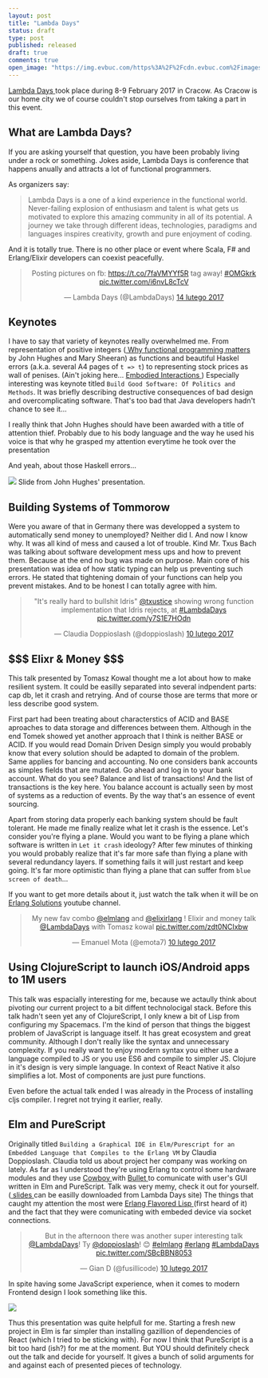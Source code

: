 ```yaml
---
layout: post
title: "Lambda Days"
status: draft
type: post
published: released
draft: true
comments: true
open_image: "https://img.evbuc.com/https%3A%2F%2Fcdn.evbuc.com%2Fimages%2F25795811%2F131110422203%2F1%2Foriginal.jpg?h=230&w=460&rect=0%2C24%2C1402%2C701&s=4a500abe5a910a6940217465fd59e34f"
---
```



<a href="http://www.lambdadays.org/lambdadays2017"> Lambda Days </a> took place during 8-9 February 2017 in Cracow. As Cracow is our home city we of course couldn't stop ourselves from taking a part in this event.

<!--more-->

## What are Lambda Days?

If you are asking yourself that question, you have been probably living under a rock or something. Jokes aside, Lambda Days is conference that happens anually and attracts a lot of functional programmers.

As organizers say:

> Lambda Days is a one of a kind experience in the functional world.
> Never-failing explosion of enthusiasm and talent is what gets us motivated to explore this amazing community in all of its potential.
> A journey we take through different ideas, technologies, paradigms and languages inspires creativity, growth and pure enjoyment of coding.

And it is totally true. There is no other place or  event where Scala, F# and Erlang/Elixir developers can coexist peacefully.

<center><blockquote class="twitter-tweet" data-lang="pl"><p lang="en" dir="ltr">Posting pictures on fb: <a href="https://t.co/7faVMYYf5R">https://t.co/7faVMYYf5R</a> tag away!
<a href="https://twitter.com/hashtag/OMGkrk?src=hash">#OMGkrk</a>
<a href="https://t.co/i6nvL8cTcV">pic.twitter.com/i6nvL8cTcV</a></p>&mdash; Lambda Days (@LambdaDays) <a href="https://twitter.com/LambdaDays/status/831532756656070657">14 lutego 2017</a></blockquote></center>


## Keynotes

I have to say that variety of keynotes really overwhelmed me. From representation of positive integers (<a href="Why Functional Programming Matters"> Why functional programming matters</a> by John Hughes and Mary Sheeran) as functions and beautiful Haskel errors (a.k.a. several A4 pages of `t => t`) to representing stock prices as wall of penises. (Ain't joking here... <a href="https://twitter.com/BayaMoba/status/830094279133560832">Embodied Interactions </a>) Especially interesting was keynote titled `Build Good Software: Of Politics and Methods`. It was briefly describing destructive consequences of bad design and overcomplicating software. That's too bad that Java developers hadn't chance to see it...

I really think that John Hughes should have been awarded with a title of attention thief. Probably due to his body language and the way he used his voice is that why he grasped my attention everytime he took over the presentation

And yeah, about those Haskell errors...

<img src="{{ site.baseurl }}/images/lambdas/haskell_errors.png" />
Slide from John Hughes' presentation.

## Building Systems of Tommorow

Were you aware of that in Germany there was developped a system to automatically send money to unemployed? Neither did I. And now I know why. It was all kind of mess and caused a lot of trouble. Kind Mr. Txus Bach was talking about software development mess ups and how to prevent them. Because at the end no bug was made on purpose. Main core of his presentation was idea of how static typing can help us preventing such errors. He stated that tightening domain of your functions can help you prevent mistakes. And to be honest I can totally agree with him.

<center><blockquote class="twitter-tweet" data-lang="pl"><p lang="en" dir="ltr">&quot;It&#39;s really hard to bullshit Idris&quot; <a href="https://twitter.com/txustice">@txustice</a> showing wrong function implementation that Idris rejects, at <a href="https://twitter.com/hashtag/LambdaDays?src=hash">#LambdaDays</a> <a href="https://t.co/y7S1E7HOdn">pic.twitter.com/y7S1E7HOdn</a></p>&mdash; Claudia Doppioslash (@doppioslash) <a href="https://twitter.com/doppioslash/status/829996405993435138">10 lutego 2017</a></blockquote></center>

## \$\$\$  Elixr & Money \$\$\$

This talk presented by Tomasz Kowal thought me a lot about how to make resilient system. It could be easilly separated into several indpendent parts: cap db, let it crash and retrying. And of course those are terms that more or less describe good system.

First part had been treating about characterstics of ACID and BASE aproaches to data storage and differences between them. Although in the end Tomek showed yet another approach that I think is neither BASE or ACID. If you would read Domain Driven Design simply you would probably know that every solution should be adapted to domain of the problem. Same applies for bancing and accounting. No one considers bank accounts as simples fields that are mutated. Go ahead and log in to your bank account. What do you see? Balance and list of transactions! And the list of transactions is the key here. You balance account is actually seen by most of systems as a reduction of events. By the way that's an essence of event sourcing.

Apart from storing data properly each banking system should be fault tolerant. He made me finally realize what let it crash is the essence. Let's consider you're flying a plane. Would you want to be flying a plane which software is written in `Let it crash` ideology? After few minutes of thinking you would probably realize that it's far more safe than flying a plane with several redundancy layers. If something fails it will just restart and keep going. It's far more optimistic than flying a plane that can suffer from `blue screen of death`...

If you want to get more details about it, just watch the talk when it will be on <a href="https://www.youtube.com/user/ErlangSolutions"> Erlang Solutions</a> youtube channel.

<center><blockquote class="twitter-tweet" data-lang="pl"><p lang="en" dir="ltr">My new fav combo <a href="https://twitter.com/elmlang">@elmlang</a> and <a href="https://twitter.com/elixirlang">@elixirlang</a> ! Elixir and money talk <a href="https://twitter.com/LambdaDays">@LambdaDays</a> with Tomasz kowal <a href="https://t.co/zdt0NCIxbw">pic.twitter.com/zdt0NCIxbw</a></p>&mdash; Emanuel Mota (@emota7) <a href="https://twitter.com/emota7/status/830005889469911040">10 lutego 2017</a></blockquote></center>

## Using ClojureScript to launch iOS/Android apps to 1M users

This talk was espacially interesting for me, because we actaully think about pivoting our current project to a bit diffent technolocigal stack. Before this talk hadn't seen yet any of ClojureScript, I only knew a bit of Lisp from configuring my Spacemacs. I'm the kind of person that things the biggest problem of JavaScript is language itself. It has great ecosystem and great community. Although I don't really like the syntax and unnecessary complexity. If you really want to enjoy modern syntax you either use a language compiled to JS or you use ES6 and compile to simpler JS. Clojure in it's design is very simple language. In context of React Native it also simplifies a lot. Most of components are just pure functions.

Even before the actual talk ended I was already in the Process of installing cljs compiler. I regret not trying it earlier, really.

## Elm and PureScript

Originally titled `Building a Graphical IDE in Elm/Purescript for an Embedded Language that Compiles to the Erlang VM` by Claudia Doppioslash. Claudia told us about project her company was working on lately. As far as I understood they're using Erlang to control some hardware modules and they use <a href="https://github.com/ninenines/cowboy"> Cowboy </a> with <a href="https://github.com/ninenines/bullet"> Bullet </a> to comunicate with user's GUI written in Elm and PureScript. Talk was very memy, check it out for yourself. (<a href="http://www.lambdadays.org/lambdadays2017/claudia-doppioslash"> slides </a> can be easilly downloaded from Lambda Days site) The things that caught my attention the most were <a href="http://lfe.io/"> Erlang Flavored Lisp </a> (first heard of it) and the fact that they were comunicating with embeded device via socket connections.

<center><blockquote class="twitter-tweet" data-lang="pl"><p lang="en" dir="ltr">But in the afternoon there was another super interesting talk <a href="https://twitter.com/LambdaDays">@LambdaDays</a>! Ty <a href="https://twitter.com/doppioslash">@doppioslash</a>! 😊 <a href="https://twitter.com/hashtag/elmlang?src=hash">#elmlang</a> <a href="https://twitter.com/hashtag/erlang?src=hash">#erlang</a> <a href="https://twitter.com/hashtag/LambdaDays?src=hash">#LambdaDays</a> <a href="https://t.co/SBcBBN8053">pic.twitter.com/SBcBBN8053</a></p>&mdash; Gian D (@fusillicode) <a href="https://twitter.com/fusillicode/status/830113997449994240">10 lutego 2017</a></blockquote></center>

In spite having some JavaScript experience, when it comes to modern Frontend design I look something like this.

<img class="center" src="{{ site.baseurl }}/images/lambdas/dog.jpg" />

Thus this presentation was quite helpfull for me. Starting a fresh new project in Elm is far simpler than installing gazillion of dependencies of React (which I tried to be sticking with). For now I think that PureScript is a bit too hard (ish?) for me at the moment. But YOU should definitely check out the talk and decide for yourself. It gives a bunch of solid arguments for and against each of presented pieces of technology.

<script async src="//platform.twitter.com/widgets.js" charset="utf-8"></script>
